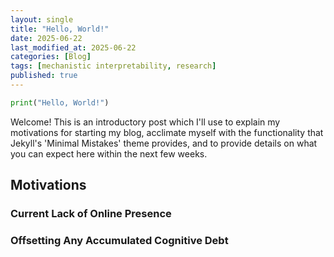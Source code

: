 ```yaml
---
layout: single
title: "Hello, World!"
date: 2025-06-22
last_modified_at: 2025-06-22
categories: [Blog]
tags: [mechanistic interpretability, research]
published: true
---
```



```python
print("Hello, World!")
```

Welcome! This is an introductory post which I'll use to explain my motivations for starting my blog, acclimate myself with the functionality that Jekyll's 'Minimal Mistakes' theme provides, and to provide details on what you can expect here within the next few weeks.

## Motivations

### Current Lack of Online Presence

### Offsetting Any Accumulated Cognitive Debt



